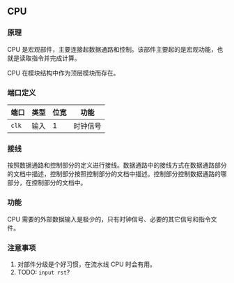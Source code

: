 ## CPU

### 原理

CPU 是宏观部件，主要连接起数据通路和控制。该部件主要起的是宏观功能，也就是读取指令并完成计算。

CPU 在模块结构中作为顶层模块而存在。

### 端口定义

端口 | 类型 | 位宽 | 功能
--- | --- | --- | ---
`clk` | 输入 | 1 | 时钟信号

### 接线

按照数据通路和控制部分的定义进行接线。数据通路中的接线方式在数据通路部分的文档中描述，控制部分按照控制部分的文档中描述。控制部分控制数据通路的哪部分，在控制部分的文档中。

### 功能

CPU 需要的外部数据输入是极少的，只有时钟信号、必要的其它信号和指令文件。

### 注意事项

1. 对部件分级是个好习惯，在流水线 CPU 时会有用。
2. TODO: `input rst`?

